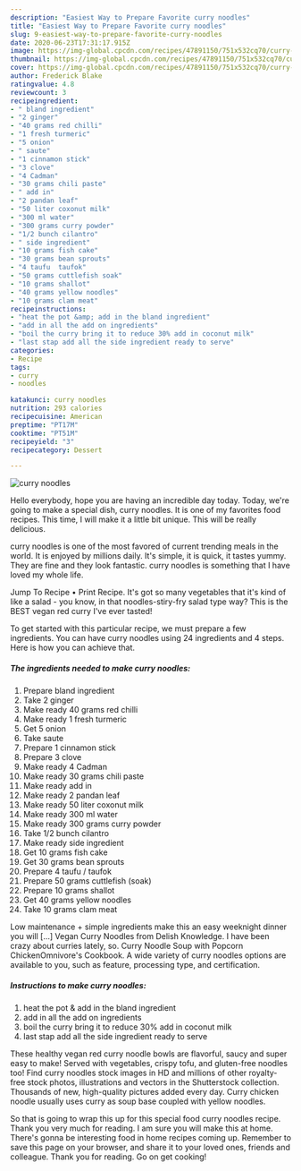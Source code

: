 ```yaml
---
description: "Easiest Way to Prepare Favorite curry noodles"
title: "Easiest Way to Prepare Favorite curry noodles"
slug: 9-easiest-way-to-prepare-favorite-curry-noodles
date: 2020-06-23T17:31:17.915Z
image: https://img-global.cpcdn.com/recipes/47891150/751x532cq70/curry-noodles-recipe-main-photo.jpg
thumbnail: https://img-global.cpcdn.com/recipes/47891150/751x532cq70/curry-noodles-recipe-main-photo.jpg
cover: https://img-global.cpcdn.com/recipes/47891150/751x532cq70/curry-noodles-recipe-main-photo.jpg
author: Frederick Blake
ratingvalue: 4.8
reviewcount: 3
recipeingredient:
- " bland ingredient"
- "2 ginger"
- "40 grams red chilli"
- "1 fresh turmeric"
- "5 onion"
- " saute"
- "1 cinnamon stick"
- "3 clove"
- "4 Cadman"
- "30 grams chili paste"
- " add in"
- "2 pandan leaf"
- "50 liter coxonut milk"
- "300 ml water"
- "300 grams curry powder"
- "1/2 bunch cilantro"
- " side ingredient"
- "10 grams fish cake"
- "30 grams bean sprouts"
- "4 taufu  taufok"
- "50 grams cuttlefish soak"
- "10 grams shallot"
- "40 grams yellow noodles"
- "10 grams clam meat"
recipeinstructions:
- "heat the pot &amp; add in the bland ingredient"
- "add in all the add on ingredients"
- "boil the curry bring it to reduce 30% add in coconut milk"
- "last stap add all the side ingredient ready to serve"
categories:
- Recipe
tags:
- curry
- noodles

katakunci: curry noodles 
nutrition: 293 calories
recipecuisine: American
preptime: "PT17M"
cooktime: "PT51M"
recipeyield: "3"
recipecategory: Dessert

---
```



![curry noodles](https://img-global.cpcdn.com/recipes/47891150/751x532cq70/curry-noodles-recipe-main-photo.jpg)

Hello everybody, hope you are having an incredible day today. Today, we're going to make a special dish, curry noodles. It is one of my favorites food recipes. This time, I will make it a little bit unique. This will be really delicious.

curry noodles is one of the most favored of current trending meals in the world. It is enjoyed by millions daily. It's simple, it is quick, it tastes yummy. They are fine and they look fantastic. curry noodles is something that I have loved my whole life.

Jump To Recipe • Print Recipe. It&#39;s got so many vegetables that it&#39;s kind of like a salad - you know, in that noodles-stiry-fry salad type way? This is the BEST vegan red curry I&#39;ve ever tasted!


To get started with this particular recipe, we must prepare a few ingredients. You can have curry noodles using 24 ingredients and 4 steps. Here is how you can achieve that.

<!--inarticleads1-->

##### The ingredients needed to make curry noodles:

1. Prepare  bland ingredient
1. Take 2 ginger
1. Make ready 40 grams red chilli
1. Make ready 1 fresh turmeric
1. Get 5 onion
1. Take  saute
1. Prepare 1 cinnamon stick
1. Prepare 3 clove
1. Make ready 4 Cadman
1. Make ready 30 grams chili paste
1. Make ready  add in
1. Make ready 2 pandan leaf
1. Make ready 50 liter coxonut milk
1. Make ready 300 ml water
1. Make ready 300 grams curry powder
1. Take 1/2 bunch cilantro
1. Make ready  side ingredient
1. Get 10 grams fish cake
1. Get 30 grams bean sprouts
1. Prepare 4 taufu / taufok
1. Prepare 50 grams cuttlefish (soak)
1. Prepare 10 grams shallot
1. Get 40 grams yellow noodles
1. Take 10 grams clam meat


Low maintenance + simple ingredients make this an easy weeknight dinner you will […] Vegan Curry Noodles from Delish Knowledge. I have been crazy about curries lately, so. Curry Noodle Soup with Popcorn ChickenOmnivore&#39;s Cookbook. A wide variety of curry noodles options are available to you, such as feature, processing type, and certification. 

<!--inarticleads2-->

##### Instructions to make curry noodles:

1. heat the pot &amp; add in the bland ingredient
1. add in all the add on ingredients
1. boil the curry bring it to reduce 30% add in coconut milk
1. last stap add all the side ingredient ready to serve


These healthy vegan red curry noodle bowls are flavorful, saucy and super easy to make! Served with vegetables, crispy tofu, and gluten-free noodles too! Find curry noodles stock images in HD and millions of other royalty-free stock photos, illustrations and vectors in the Shutterstock collection. Thousands of new, high-quality pictures added every day. Curry chicken noodle usually uses curry as soup base coupled with yellow noodles. 

So that is going to wrap this up for this special food curry noodles recipe. Thank you very much for reading. I am sure you will make this at home. There's gonna be interesting food in home recipes coming up. Remember to save this page on your browser, and share it to your loved ones, friends and colleague. Thank you for reading. Go on get cooking!

